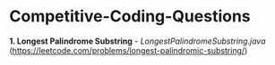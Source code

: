 # Competitive-Coding-Questions
**1. Longest Palindrome Substring**  - *LongestPalindromeSubstring.java*
(https://leetcode.com/problems/longest-palindromic-substring/)
